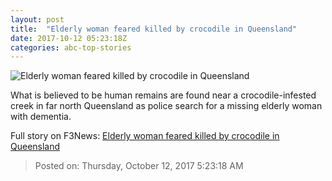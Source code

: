 ```yaml
---
layout: post
title:  "Elderly woman feared killed by crocodile in Queensland"
date: 2017-10-12 05:23:18Z
categories: abc-top-stories
---
```


![Elderly woman feared killed by crocodile in Queensland](http://www.abc.net.au/news/image/9044464-1x1-700x700.jpg)

What is believed to be human remains are found near a crocodile-infested creek in far north Queensland as police search for a missing elderly woman with dementia.


Full story on F3News: [Elderly woman feared killed by crocodile in Queensland](http://www.f3nws.com/n/TRZWuG)

> Posted on: Thursday, October 12, 2017 5:23:18 AM
